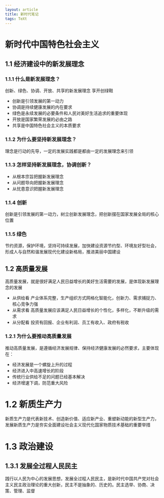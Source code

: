 ```yaml
---
layout: article
title: 新时代笔记
tags: TeXt
---
```

# 新时代中国特色社会主义
## 1.1 经济建设中的新发展理念
### 1.1.1 什么是新发展理念？
创新、绿色、协调、开放、共享的新发展理念 享开创绿鞋
* 创新是引领发展的第一动力
* 协调是持续健康发展的内在要求
* 绿色是永续发展的必要条件和人民对美好生活追求的重要体现
* 开放是国家繁荣发展的必由之路
* 共享是中国特色社会主义的本质要求
### 1.1.2 为什么要坚持新发展理念？
理念是行动的先导，一定的发展实践都是都由一定的发展理念来引领
### 1.1.3 怎样坚持新发展理念，协调创新？
* 从根本宗旨把握新发展理念
* 从问题导向把握新发展理念
* 从忧患意识把握新发展理念
### 1.1.4 创新
创新是引领发展的第一动力，树立创新发展理念，把创新摆在国家发展全局的核心位置
### 1.1.5 绿色
节约资源，保护环境，坚持可持续发展，加快建设资源节约型、环境友好型社会，形成人与自然和谐发展现代化建设新格局，推进美丽中国建设
## 1.2 高质量发展
高质量发展，就是很好满足人民日益增长的美好生活需要的发展，是体现新发展理念的发展  
* 从供给看 产业体系完整，生产组织方式网格化智能化，创新力、需求捕捉力、核心竞争力强
* 从需求看 高质量发展应该满足人民日益增长的个性化，多样化，不断升级的需求
* 从分配看 投资有回报、企业有利润、员工有收入、政府有税收
### 1.2.1 为什么要推动高质量发展
推动高质量发展，是遵循经济发展规律、保持经济健康发展的必然要求，主要体现在：
* 经济发展是一个螺旋上升的过程
* 经济进入中高速增长的阶段
* 传统行业供给不足的问题已经基本解决
* 经济增速下调，防范重大风险
  
# 1.2 新质生产力  
新质生产力是代表新技术、创造新价值、适应新产业、重塑新动能的新型生产力，发展新质生产力是夯实全面建设社会主义现代化国家物质技术基础的重要举措
# 1.3 政治建设
## 1.3.1 发展全过程人民民主  
践行以人民为中心的发展思想，发展全过程人民民主，是新时代中国共产党对社会主义民主政治理论的重大创新，民主不是抽象的、历史的。民主选举、协商、决策、管理、监督  
